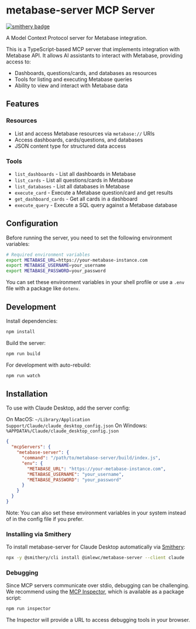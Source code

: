 # metabase-server MCP Server

[![smithery badge](https://smithery.ai/badge/@imlewc/metabase-server)](https://smithery.ai/server/@imlewc/metabase-server)

A Model Context Protocol server for Metabase integration.

This is a TypeScript-based MCP server that implements integration with Metabase API. It allows AI assistants to interact with Metabase, providing access to:

- Dashboards, questions/cards, and databases as resources
- Tools for listing and executing Metabase queries
- Ability to view and interact with Metabase data

## Features

### Resources
- List and access Metabase resources via `metabase://` URIs
- Access dashboards, cards/questions, and databases
- JSON content type for structured data access

### Tools
- `list_dashboards` - List all dashboards in Metabase
- `list_cards` - List all questions/cards in Metabase
- `list_databases` - List all databases in Metabase
- `execute_card` - Execute a Metabase question/card and get results
- `get_dashboard_cards` - Get all cards in a dashboard
- `execute_query` - Execute a SQL query against a Metabase database

## Configuration

Before running the server, you need to set the following environment variables:

```bash
# Required environment variables
export METABASE_URL=https://your-metabase-instance.com
export METABASE_USERNAME=your_username
export METABASE_PASSWORD=your_password
```

You can set these environment variables in your shell profile or use a `.env` file with a package like `dotenv`.

## Development

Install dependencies:
```bash
npm install
```

Build the server:
```bash
npm run build
```

For development with auto-rebuild:
```bash
npm run watch
```

## Installation

To use with Claude Desktop, add the server config:

On MacOS: `~/Library/Application Support/Claude/claude_desktop_config.json`
On Windows: `%APPDATA%/Claude/claude_desktop_config.json`

```json
{
  "mcpServers": {
    "metabase-server": {
      "command": "/path/to/metabase-server/build/index.js",
      "env": {
        "METABASE_URL": "https://your-metabase-instance.com",
        "METABASE_USERNAME": "your_username",
        "METABASE_PASSWORD": "your_password"
      }
    }
  }
}
```

Note: You can also set these environment variables in your system instead of in the config file if you prefer.

### Installing via Smithery

To install metabase-server for Claude Desktop automatically via [Smithery](https://smithery.ai/server/@imlewc/metabase-server):

```bash
npx -y @smithery/cli install @imlewc/metabase-server --client claude
```

### Debugging

Since MCP servers communicate over stdio, debugging can be challenging. We recommend using the [MCP Inspector](https://github.com/modelcontextprotocol/inspector), which is available as a package script:

```bash
npm run inspector
```

The Inspector will provide a URL to access debugging tools in your browser.
